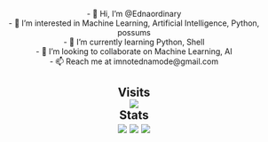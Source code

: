 <p align="center">
- 👋 Hi, I’m @Ednaordinary <br>
- 👀 I’m interested in Machine Learning, Artificial Intelligence, Python, possums <br>
- 🌱 I’m currently learning Python, Shell <br>
- 💞️ I’m looking to collaborate on Machine Learning, AI <br>
- 📫 Reach me at imnotednamode@gmail.com <br>
</p>

<h2 align="center"> 
  Visits <br>
  <img src="https://profile-counter.glitch.me/Ednaordinary/count.svg" />
  <br>Stats<br>
  <img src="https://github-readme-streak-stats.herokuapp.com?user=Ednaordinary&theme=dark&hide_border=true&card_width=520" /></a>
  <img src="https://github-readme-stats.vercel.app/api?username=Ednaordinary&show_icons=true" /></a>
  <img src="https://github-readme-stats.vercel.app/api/top-langs/?username=Ednaordinary&layout=compact" /></a>
</h2>
